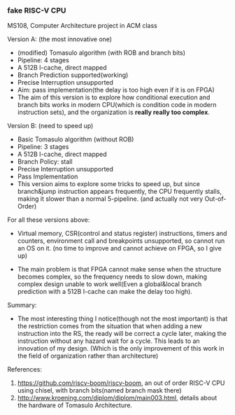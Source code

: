 ###  fake RISC-V CPU
MS108, Computer Architecture project in ACM class

Version A: (the most innovative one)

* (modified) Tomasulo algorithm (with ROB and branch bits)
* Pipeline: 4 stages
* A 512B I-cache, direct mapped
* Branch Prediction supported(working)
* Precise Interruption unsupported
* Aim: pass implementation(the delay is too high even if it is on FPGA)
* The aim of this version is to explore how conditional execution and branch bits works in modern CPU(which is condition code in modern instruction sets), and the organization is **really really too complex**. 

Version B: (need to speed up)

* Basic Tomasulo algorithm (without ROB)
* Pipeline: 3 stages
* A 512B I-cache, direct mapped
* Branch Policy: stall
* Precise Interruption unsupported
* Pass Implementation
* This version aims to explore some tricks to speed up, but since branch&jump instruction appears frequently, the CPU frequently stalls, making it slower than a normal 5-pipeline.  (and actually not very Out-of-Order)

For all these versions above: 

* Virtual memory, CSR(control and status register) instructions, timers and counters, environment call and breakpoints unsupported, so cannot run an OS on it. (no time to improve and cannot achieve on FPGA, so I give up)

* The main problem is that FPGA cannot make sense when the structure becomes complex, so the frequency needs to slow down, making complex design unable to work well(Even a global&local branch prediction with a 512B I-cache can make the delay too high). 

Summary: 

* The most interesting thing I notice(though not the most important) is that the restriction comes from the situation that when adding a new instruction into the RS, the ready will be correct a cycle later, making the instruction without any hazard wait for a cycle. This leads to an innovation of my design. (Which is the only improvement of this work in the field of organization rather than architecture)

References:

1. https://github.com/riscv-boom/riscv-boom, an out of order RISC-V CPU using chisel, with branch bits(named branch mask there)
2. http://www.kroening.com/diplom/diplom/main003.html, details about the hardware of Tomasulo Architecture.